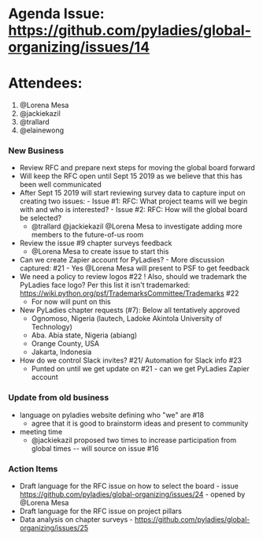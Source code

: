 # Agenda Issue: https://github.com/pyladies/global-organizing/issues/14
# Attendees:
1. @Lorena Mesa
2. @jackiekazil 
3. @trallard 
4. @elainewong

### New Business
- Review RFC and prepare next steps for moving the global board forward
 -  Will keep the RFC open until Sept 15 2019 as we believe that this has been well communicated
  - After Sept 15 2019 will start reviewing survey data to capture input on creating two issues:
        - Issue #1: RFC: What project teams will we begin with and who is interested?
        - Issue #2: RFC: How will the global board be selected?
    - @trallard @jackiekazil @Lorena Mesa to investigate adding more members to the future-of-us room
- Review the issue #9 chapter surveys feedback
    - @Lorena Mesa to create issue to start this
- Can we create Zapier account for PyLadies? 
       - More discussion captured: #21
       - Yes @Lorena Mesa will present to PSF to get feedback
- We need a policy to review logos #22 ! Also, should we trademark the PyLadies face logo? Per this list it isn't trademarked: https://wiki.python.org/psf/TrademarksCommittee/Trademarks #22
   - For now will punt on this
- New PyLadies chapter requests (#7): Below all tentatively approved
  -  Ognomoso, Nigeria (lautech, Ladoke Akintola University of Technology)
   - Aba. Abia state, Nigeria (abiang)
   - Orange County, USA
   - Jakarta, Indonesia
- How do we control Slack invites? #21/ Automation for Slack info #23
  - Punted on until we get update on #21 - can we get PyLadies Zapier account
  
### Update from old business
- language on pyladies website defining who "we" are #18
   - agree that it is good to brainstorm ideas and present to community
- meeting time
   - @jackiekazil proposed two times to increase participation from global times -- will source on issue #16
   
### Action Items
- Draft language for the RFC issue on how to select the board - issue https://github.com/pyladies/global-organizing/issues/24 - opened by @Lorena Mesa
- Draft language for the RFC issue on project pillars
- Data analysis on chapter surveys - https://github.com/pyladies/global-organizing/issues/25

